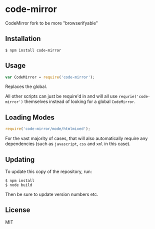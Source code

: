 # code-mirror

CodeMirror fork to be more "browserifyable"

## Installation

```
$ npm install code-mirror
```

## Usage

```javascript
var CodeMirror = require('code-mirror');
```

Replaces the global.

All other scripts can just be require'd in and will all use `requrie('code-mirror')` themselves instead of looking for a global `CodeMirror`.

## Loading Modes

```javascript
require('code-mirror/mode/htmlmixed');
```

For the vast majority of cases, that will also automatically require any dependencies (such as `javascript`, `css` and `xml` in this case).

## Updating

To update this copy of the repository, run:

```
$ npm install
$ node build
```

Then be sure to update version numbers etc.

## License

MIT